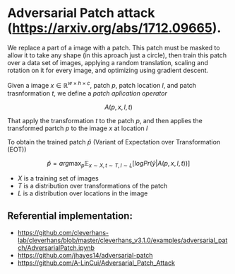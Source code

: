 # Adversarial Patch attack (https://arxiv.org/abs/1712.09665).

We replace a part of a image with a patch. This patch must be masked to allow it to take any shape (in this aproach just a circle), then train this patch over a data set of images, applying a random translation, scaling and rotation on it for every image, and optimizing using gradient descent.

Given a image $x \in \mathbb{R}^{w \times h \times c}$, patch $p$, patch location $l$, and patch trasnformation $t$, we define a *patch aplication operator*

$$A(p,x,l,t)$$

That apply the transformation $t$ to the patch $p$, and then applies the transformed partch $p$ to the image $x$ at location $l$

To obtain the trained patch $\hat{p}$ (Variant of Expectation over Transformation (EOT))

$$\hat{p} = arg \max_{p} \mathbb{E}_{x \sim X,t\sim T,l\sim L} [logPr(\hat{y}|A(p,x,l,t))]$$

* $X$ is a training set of images
* $T$ is a distribution over transformations of the patch
* $L$ is a distribution over locations in the image 



## Referential implementation:
- https://github.com/cleverhans-lab/cleverhans/blob/master/cleverhans_v3.1.0/examples/adversarial_patch/AdversarialPatch.ipynb
- https://github.com/jhayes14/adversarial-patch
- https://github.com/A-LinCui/Adversarial_Patch_Attack
